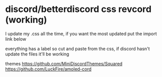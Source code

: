 # discord/betterdiscord css revcord (working)

I update my .css all the time, if you want the most updated put the import link below

everything has a label so cut and paste from the css, if discord hasn't update the files it'll be working

themes
https://github.com/MiniDiscordThemes/Squared
https://github.com/LuckFire/amoled-cord
